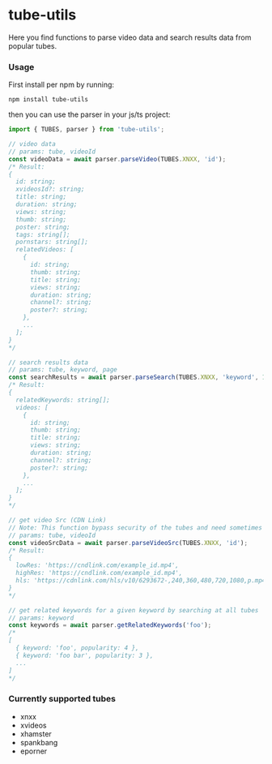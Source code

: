 # tube-utils

Here you find functions to parse video data and search results data from popular tubes.

### Usage

First install per npm by running:

```
npm install tube-utils
```

then you can use the parser in your js/ts project:

```ts
import { TUBES, parser } from 'tube-utils';

// video data
// params: tube, videoId
const videoData = await parser.parseVideo(TUBES.XNXX, 'id');
/* Result:
{
  id: string;
  xvideosId?: string;
  title: string;
  duration: string;
  views: string;
  thumb: string;
  poster: string;
  tags: string[];
  pornstars: string[];
  relatedVideos: [
    {
      id: string;
      thumb: string;
      title: string;
      views: string;
      duration: string;
      channel?: string;
      poster?: string;
    },
    ...
  ];
}
*/

// search results data
// params: tube, keyword, page
const searchResults = await parser.parseSearch(TUBES.XNXX, 'keyword', 1);
/* Result:
{
  relatedKeywords: string[];
  videos: [
    {
      id: string;
      thumb: string;
      title: string;
      views: string;
      duration: string;
      channel?: string;
      poster?: string;
    },
    ...
  ];
}
*/

// get video Src (CDN Link)
// Note: This function bypass security of the tubes and need sometimes an proxy
// params: tube, videoId
const videoSrcData = await parser.parseVideoSrc(TUBES.XNXX, 'id');
/* Result:
{
  lowRes: 'https://cndlink.com/example_id.mp4',
  highRes: 'https://cndlink.com/example_id.mp4',
  hls: 'https://cdnlink.com/hls/v10/6293672-,240,360,480,720,1080,p.mp4.urlset/master.m3u8'
}
*/

// get related keywords for a given keyword by searching at all tubes
// params: keyword
const keywords = await parser.getRelatedKeywords('foo');
/*
[
  { keyword: 'foo', popularity: 4 },
  { keyword: 'foo bar', popularity: 3 },
  ...
]
*/
```

### Currently supported tubes

- xnxx
- xvideos
- xhamster
- spankbang
- eporner
